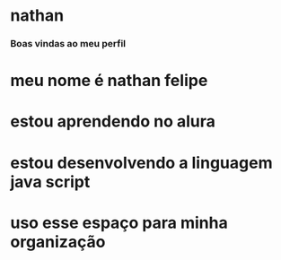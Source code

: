 # nathan

### Boas vindas ao meu perfil 
# meu nome é nathan felipe
 # estou aprendendo no alura
 # estou desenvolvendo a linguagem java script
 # uso esse espaço para minha organização 
 # 
